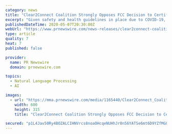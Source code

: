 ```yaml
---
category: news
title: "Clear2Connect Coalition Strongly Opposes FCC Decision to Certify IP Captioned Telephone Service Using Only Automatic Speech Recognition"
excerpt: "Given safety and health guidelines in place due to COVID-19, it is more important than ever for people who are deaf and hard of hearing to"
publishedDateTime: 2020-05-07T20:30:00Z
webUrl: "https://www.prnewswire.com/news-releases/clear2connect-coalition-strongly-opposes-fcc-decision-to-certify-ip-captioned-telephone-service-using-only-automatic-speech-recognition-301055222.html"
type: article
quality: 7
heat: 7
published: false

provider:
  name: PR Newswire
  domain: prnewswire.com

topics:
  - Natural Language Processing
  - AI

images:
  - url: "https://mma.prnewswire.com/media/1165440/Clear2Connect_Coalition.jpg?p=facebook"
    width: 600
    height: 315
    title: "Clear2Connect Coalition Strongly Opposes FCC Decision to Certify IP Captioned Telephone Service Using Only Automatic Speech Recognition"

secured: "p1L4Jav50Ry4BOZALCIHNVrcs8noaOHcqeNUHhJr0n56YATSe6mt6D9YZfMG8W3ccIy9qaTO+ghQEMxYUYxH+kD9RPjOlLi5FhHNKNowCpC2WpT2EF1HVYhVz8bRKKc2KSdub3k4o6CGBE9b03S8zTEk0Q4SJps627Fc4gzUYRwQkVWC01Pg3oNazW4uw9X5Nc9YD9w1+z9t3XL61iyXQfpt7kS90wWByLKrE5MBmxrJ5Xf7Frcf9sBQ28vi9vcj4xjn/YOFSq66FGwdUwAcwZFGdw+KXEH1xSR5iA7abaKr/+HBKliuPesNubBlg0YOjKm1z+5+xIfzsFjUOxXh22XpOFcjLU3fDaT0/A5ZBKDb6cyaam0Xtu2N97USK71bJ0pkoUJeOiCSiUlXK6K3NTnaBwPHAuhwj0HxZYSomZrksIUi6sRWJ3AIYo10USFNMitebK+5TmK451lBy2Y0E2GXJb24U7AnjaKwt8niPXc=;3KVw4cuXd+pBOhIgaErQZg=="
---
```



